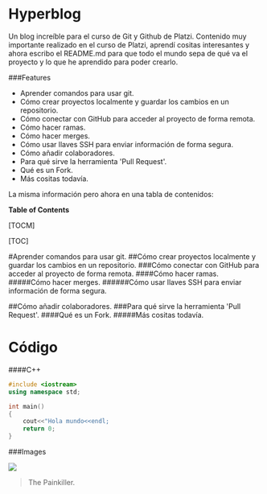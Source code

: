 # Hyperblog
Un blog increíble para el curso de Git y Github de Platzi.
Contenido muy importante realizado en el curso de Platzi, aprendí cositas interesantes y ahora
escribo el README.md para que todo el mundo sepa de qué va el proyecto y lo que he aprendido 
para poder crearlo.

###Features
- Aprender comandos para usar git.
- Cómo crear proyectos localmente y guardar los cambios en un repositorio.
- Cómo conectar con GitHub para acceder al proyecto de forma remota.
- Cómo hacer ramas.
- Cómo hacer merges.
- Cómo usar llaves SSH para enviar información de forma segura.
- Cómo añadir colaboradores.
- Para qué sirve la herramienta 'Pull Request'.
- Qué es un Fork.
- Más cositas todavía.

La misma información pero ahora en una tabla de contenidos: 

**Table of Contents**

[TOCM]

[TOC]

#Aprender comandos para usar git.
##Cómo crear proyectos localmente y guardar los cambios en un repositorio.
###Cómo conectar con GitHub para acceder al proyecto de forma remota.
####Cómo hacer ramas.
#####Cómo hacer merges.
######Cómo usar llaves SSH para enviar información de forma segura.

##Cómo añadir colaboradores.
###Para qué sirve la herramienta 'Pull Request'.
####Qué es un Fork.
#####Más cositas todavía.

Código
=============

####C++

```cpp
#include <iostream>
using namespace std;

int main()
{
    cout<<"Hola mundo<<endl;
    return 0;
}
```
###Images

![](https://images-na.ssl-images-amazon.com/images/I/81XNEZ7MtJL._AC_SL1500_.jpg)
> The Painkiller.
